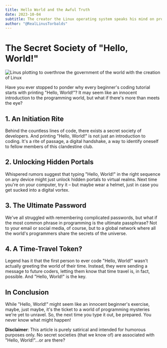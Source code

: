 ```yaml
---
title: Hello World and the Awful Truth
date: 2023-10-04
subtitle: The creator the Linux operating system speaks his mind on programming's biggest tradition.
author: "@RealLinusTorbalds"
---
```


# The Secret Society of "Hello, World!"
![Linus plotting to overthrow the government of the world with the creation of Linux](images/html-hacker.jpg)

Have you ever stopped to ponder why every beginner's coding tutorial starts with printing "Hello, World!"? It may seem like an innocent introduction to the programming world, but what if there's more than meets the eye?

## **1. An Initiation Rite**

Behind the countless lines of code, there exists a secret society of developers. And printing "Hello, World!" is not just an introduction to coding. It's a rite of passage, a digital handshake, a way to identify oneself to fellow members of this clandestine club.

## **2. Unlocking Hidden Portals**

Whispered rumors suggest that typing "Hello, World!" in the right sequence on any device might just unlock hidden portals to virtual realms. Next time you're on your computer, try it – but maybe wear a helmet, just in case you get sucked into a digital vortex.

## **3. The Ultimate Password**

We've all struggled with remembering complicated passwords, but what if the most common phrase in programming is the ultimate passphrase? Not to your email or social media, of course, but to a global network where all the world's programmers share the secrets of the universe. 

## **4. A Time-Travel Token?**

Legend has it that the first person to ever code "Hello, World!" wasn't actually greeting the world of their time. Instead, they were sending a message to future coders, letting them know that time travel is, in fact, possible. And "Hello, World!" is the key.

## **In Conclusion**

While "Hello, World!" might seem like an innocent beginner's exercise, maybe, just maybe, it's the ticket to a world of programming mysteries we're yet to unravel. So, the next time you type it out, be prepared. You never know what might happen!

**Disclaimer**: This article is purely satirical and intended for humorous purposes only. No secret societies (that we know of) are associated with "Hello, World!"...or are there?
